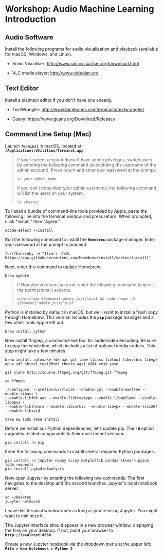 # Workshop: Audio Machine Learning Introduction

## Audio Software

Install the following programs for audio visualization and playback (available for macOS, Windows, and Linux).

- Sonic Visualiser: http://www.sonicvisualiser.org/download.html

- VLC media player: http://www.videolan.org


## Text Editor

Install a plaintext editor if you don't have one already.

- TextWrangler: http://www.barebones.com/products/textwrangler/

- Geany: https://www.geany.org/Download/Releases


## Command Line Setup (Mac)

Launch **`Terminal`** in macOS, located at **`/Applications/Utilities/Terminal.app`**

> If your current account doesn't have admin privileges, switch users by entering the following command (substituting the username of the admin account). Press return and enter your password at the prompt.
>
>    `su your_admin_name`
>
> If you don't remember your admin username, the following command will list the users on your system.
>
>    `ls /Users/`

To install a bundle of command-line tools provided by Apple, paste the following line into the terminal window and press return. When prompted, click "Install," then "Agree."

    xcode-select --install

Run the following command to install the **`Homebrew`** package manager. Enter your password at the prompt to proceed.

    /usr/bin/ruby -e "$(curl -fsSL https://raw.githubusercontent.com/Homebrew/install/master/install)"

Next, enter this command to update Homebrew.

    brew update

> If Homebrew returns an error, enter the following command to give it the permissions it expects.
>
>    `sudo chown $(whoami):admin /usr/local && sudo chown -R $(whoami):admin /usr/local`

Python is installed by default in macOS, but we’ll want to install a fresh copy through Homebrew. This version includes the **`pip`** package manager and a few other tools Apple left out.

    brew install python

Now install ffmpeg, a command-line tool for audio/video encoding. Be sure to copy the whole line, which includes a list of optional media codecs. This step might take a few minutes.

```
brew install automake fdk-aac git lame libass libtool libvorbis libvpx opus sdl shtool texi2html theora wget x264 xvid yasm

git clone http://source.ffmpeg.org/git/ffmpeg.git ffmpeg

cd ffmpeg

./configure  --prefix=/usr/local --enable-gpl --enable-nonfree --enable-libass \
--enable-libfdk-aac --enable-libfreetype --enable-libmp3lame --enable-libopus \
--enable-libtheora --enable-libvorbis --enable-libvpx --enable-libx264 --enable-libxvid

make && sudo make install
```

Before we install our Python dependencies, let’s update pip. The **`-U`** option upgrades related components to their most recent versions.

    pip install -U pip

Enter the following commands to install several required Python packages.

    pip install -U jupyter numpy scipy matplotlib pandas sklearn pydub tqdm requests
    pip install pyAudioAnalysis

Now open Jupyter by entering the following two commands. The first navigates to the desktop and the second launches Jupyter's local notebook server.

    cd ~/Desktop
    jupyter notebook

Leave this terminal window open as long as you're using Jupyter. You might want to minimize it.

The Jupyter interface should appear in a new browser window, displaying the files on your desktop. If not, point your browser to **`http://localhost:8888`**

Create a new Jupyter notebook via the dropdown menu at the upper left: **`File > New Noteboook > Python 2`**

